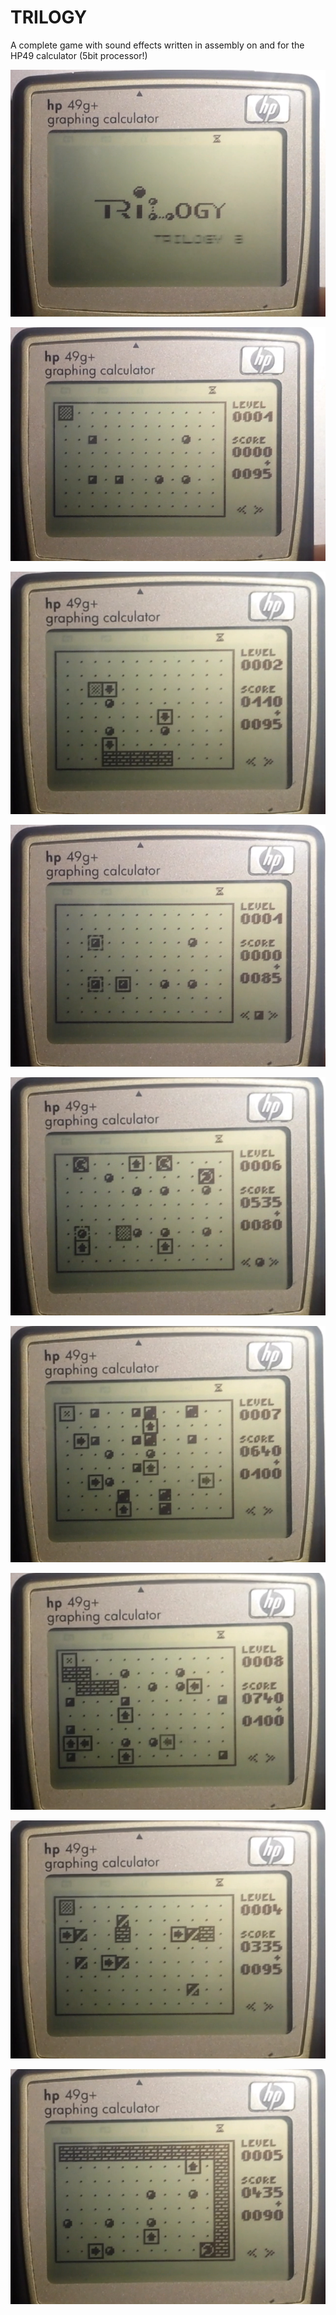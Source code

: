 # TRILOGY
A complete game with sound effects written in assembly on and for the HP49 calculator (5bit processor!)

![](https://github.com/M64GitHub/TRILOGY/blob/main/1.png)  

![](https://github.com/M64GitHub/TRILOGY/blob/main/2.png)  

![](https://github.com/M64GitHub/TRILOGY/blob/main/3.png)  

![](https://github.com/M64GitHub/TRILOGY/blob/main/4.png)  

![](https://github.com/M64GitHub/TRILOGY/blob/main/5.png)  

![](https://github.com/M64GitHub/TRILOGY/blob/main/6.png)  

![](https://github.com/M64GitHub/TRILOGY/blob/main/7.png)  

![](https://github.com/M64GitHub/TRILOGY/blob/main/8.png)  

![](https://github.com/M64GitHub/TRILOGY/blob/main/9.png)  

